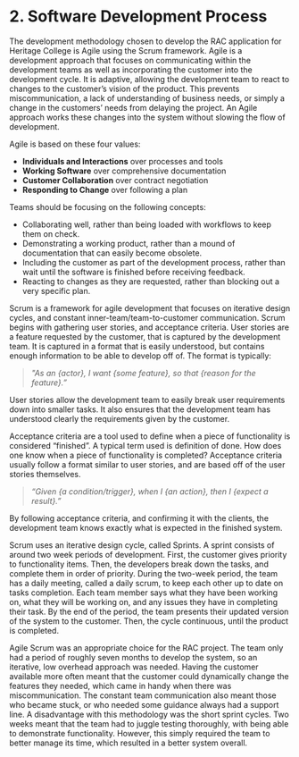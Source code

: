 # 2. Software Development Process

The development methodology chosen to develop the RAC application for Heritage
College is Agile using the Scrum framework. Agile is a development
approach that focuses on communicating within the development teams as well as
incorporating the customer into the development cycle. It is adaptive, allowing
the development team to react to changes to the customer’s vision of the
product. This prevents miscommunication, a lack of understanding of business
needs, or simply a change in the customers’ needs from delaying the project. An
Agile approach works these changes into the system without slowing the
flow of development.

Agile is based on these four values:

- **Individuals and Interactions** over processes and tools
- **Working Software** over comprehensive documentation
- **Customer Collaboration** over contract negotiation
- **Responding to Change** over following a plan

Teams should be focusing on the following concepts:

- Collaborating well, rather than being loaded with workflows to keep them on
    check.
- Demonstrating a working product, rather than a mound of documentation that can
    easily become obsolete.
- Including the customer as part of the development process, rather than wait
    until the software is finished before receiving feedback. 
- Reacting to changes as they are requested, rather than blocking out a very
    specific plan.

Scrum is a framework for agile development that focuses on iterative design
cycles, and constant inner-team/team-to-customer communication. Scrum begins
with gathering user stories, and acceptance criteria. User stories are a
feature requested by the customer, that is captured by the development team.
It is captured in a format that is easily understood, but contains enough
information to be able to develop off of. The format is typically:

> _"As an {actor}, I want {some feature}, so that {reason for the feature}.”_

User stories allow the development team to easily break user requirements down
into smaller tasks. It also ensures that the development team has understood
clearly the requirements given by the customer.

Acceptance criteria are a tool used to define when a piece of functionality is
considered “finished”. A typical term used is definition of done. How does one
know when a piece of functionality is completed? Acceptance criteria usually
follow a format similar to user stories, and are based off of the user stories
themselves.

> _“Given {a condition/trigger}, when I {an action},
> then I {expect a result}.”_

By following acceptance criteria, and confirming it with the clients, the
development team knows exactly what is expected in the finished system.

Scrum uses an iterative design cycle, called Sprints. A sprint consists of
around two week periods of development. First, the customer gives priority to
functionality items. Then, the developers break down the tasks, and complete
them in order of priority. During the two-week period, the team has a daily
meeting, called a daily scrum, to keep each other up to date on tasks
completion. Each team member says what they have been working on, what they
will be working on, and any issues they have in completing their task. By the
end of the period, the team presents their updated version of the system to the
customer. Then, the cycle continuous, until the product is completed.

Agile Scrum was an appropriate choice for the RAC project. The team only had a
period of roughly seven months to develop the system, so an iterative, low
overhead approach was needed. Having the customer available more often meant
that the customer could dynamically change the features they needed, which came
in handy when there was miscommunication. The constant team communication also
meant those who became stuck, or who needed some guidance always had a support
line. A disadvantage with this methodology was the short sprint cycles. Two weeks
meant that the team had to juggle testing thoroughly, with being able to
demonstrate functionality. However, this simply required the team to better
manage its time, which resulted in a better system overall.
